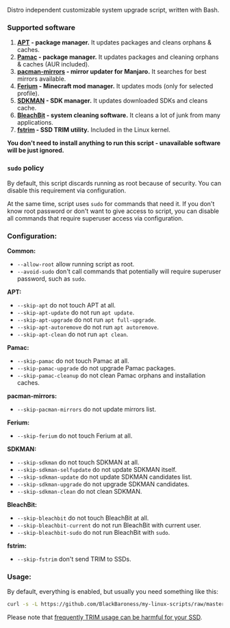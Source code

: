 Distro independent customizable system upgrade script, written with Bash.

### Supported software

1. **[APT](https://manpages.ubuntu.com/manpages/xenial/man8/apt.8.html) - package manager.** It updates packages and
   cleans orphans & caches.
2. **[Pamac](https://wiki.manjaro.org/index.php/Pamac) - package manager.** It updates packages and cleaning orphans &
   caches (AUR included).
3. **[pacman-mirrors](https://wiki.manjaro.org/index.php/Pacman-mirrors) - mirror updater for Manjaro.** It searches for
   best mirrors available.
4. **[Ferium](https://github.com/gorilla-devs/ferium) - Minecraft mod manager.** It updates mods (only for selected
   profile).
5. **[SDKMAN](https://sdkman.io/) - SDK manager.** It updates downloaded SDKs and cleans cache.
6. **[BleachBit](https://www.bleachbit.org/) - system cleaning software.** It cleans a lot of junk from many
   applications.
7. **[fstrim](https://man7.org/linux/man-pages/man8/fstrim.8.html) - SSD TRIM utility.** Included in the Linux kernel.

**You don't need to install anything to run this script - unavailable software will be just ignored.**

### `sudo` policy

By default, this script discards running as root because of security.
You can disable this requirement via configuration.

At the same time, script uses `sudo` for commands that need it. If you don't know root password or don't want to give
access to script, you can disable all commands that require superuser access via configuration.

### Configuration:

**Common:**

- `--allow-root` allow running script as root.
- `--avoid-sudo` don't call commands that potentially will require superuser password, such as `sudo`.

**APT:**

- `--skip-apt` do not touch APT at all.
- `--skip-apt-update` do not run `apt update`.
- `--skip-apt-upgrade` do not run `apt full-upgrade`.
- `--skip-apt-autoremove` do not run `apt autoremove`.
- `--skip-apt-clean` do not run `apt clean`.

**Pamac:**

- `--skip-pamac` do not touch Pamac at all.
- `--skip-pamac-upgrade` do not upgrade Pamac packages.
- `--skip-pamac-cleanup` do not clean Pamac orphans and installation caches.

**pacman-mirrors:**

- `--skip-pacman-mirrors` do not update mirrors list.

**Ferium:**

- `--skip-ferium` do not touch Ferium at all.

**SDKMAN:**

- `--skip-sdkman` do not touch SDKMAN at all.
- `--skip-sdkman-selfupdate` do not update SDKMAN itself.
- `--skip-sdkman-update` do not update SDKMAN candidates list.
- `--skip-sdkman-upgrade` do not upgrade SDKMAN candidates.
- `--skip-sdkman-clean` do not clean SDKMAN.

**BleachBit:**

- `--skip-bleachbit` do not touch BleachBit at all.
- `--skip-bleachbit-current` do not run BleachBit with current user.
- `--skip-bleachbit-sudo` do not run BleachBit with `sudo`.

**fstrim:**

- `--skip-fstrim` don't send TRIM to SSDs.

### Usage:

By default, everything is enabled, but usually you need something like this:

```bash
curl -s -L https://github.com/BlackBaroness/my-linux-scripts/raw/master/manjaro-full-upgrade/script.sh | bash -s -- --skip-trim
```

Please note
that [frequently TRIM usage can be harmful for your SSD](https://man7.org/linux/man-pages/man8/fstrim.8.html).
